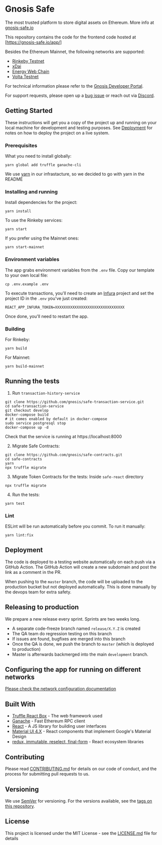 # Gnosis Safe

The most trusted platform to store digital assets on Ethereum. More info at [gnosis-safe.io](https://gnosis-safe.io/)

This repository contains the code for the frontend code hosted at [https://gnosis-safe.io/app/]

Besides the Ethereum Mainnet, the following networks are supported:

- [Rinkeby Testnet](https://rinkeby.gnosis-safe.io/app/)
- [xDai](https://xdai.gnosis-safe.io/app/)
- [Energy Web Chain](https://ewc.gnosis-safe.io/app/)
- [Volta Testnet](https://volta.gnosis-safe.io/app/)

For technical information please refer to the [Gnosis Developer Portal](https://docs.gnosis.io/safe/).

For support requests, please open up a [bug issue](https://github.com/gnosis/safe-react/issues/new?template=bug-report.md) or reach out via [Discord](https://discordapp.com/invite/FPMRAwK).

## Getting Started

These instructions will get you a copy of the project up and running on your local machine for development and testing purposes. See [Deployment](#deployment) for notes on how to deploy the project on a live system.

### Prerequisites

What you need to install globally:

```
yarn global add truffle ganache-cli
```

We use [yarn](https://yarnpkg.com) in our infrastacture, so we decided to go with yarn in the README

### Installing and running

Install dependencies for the project:
```
yarn install
```

To use the Rinkeby services:
```
yarn start
```

If you prefer using the Mainnet ones:
```
yarn start-mainnet
```

### Environment variables
The app grabs environment variables from the `.env` file. Copy our template to your own local file:
```
cp .env.example .env
```

To execute transactions, you'll need to create an [Infura](https://infura.io) project and set the project ID in the `.env` you've just created:
```
REACT_APP_INFURA_TOKEN=XXXXXXXXXXXXXXXXXXXXXXXXXXXXXXXX
```
Once done, you'll need to restart the app.

### Building
For Rinkeby:
```
yarn build
```

For Mainnet:
```
yarn build-mainnet
```


## Running the tests

1. Run `transaction-history-service`
```
git clone https://github.com/gnosis/safe-transaction-service.git
cd safe-transaction-service
git checkout develop
docker-compose build
# it comes enabled by default in docker-compose
sudo service postgresql stop
docker-compose up -d
```
Check that the service is running at https://localhost:8000

2. Migrate Safe Contracts:
```
git clone https://github.com/gnosis/safe-contracts.git
cd safe-contracts
yarn
npx truffle migrate
```
3. Migrate Token Contracts for the tests:
Inside `safe-react` directory
```
npx truffle migrate
```
4. Run the tests:
```
yarn test
```

### Lint

ESLint will be run automatically before you commit. To run it manually:


```
yarn lint:fix
```

## Deployment

The code is deployed to a testing website automatically on each push via a GitHub Action.
The GitHub Action will create a new subdomain and post the link as a comment in the PR.

When pushing to the `master` branch, the code will be uploaded to the production bucket but not deployed automatically.
This is done manually by the devops team for extra safety.

## Releasing to production

We prepare a new release every sprint. Sprints are two weeks long.

* A separate code-freeze branch named `release/X.Y.Z` is created
* The QA team do regression testing on this branch
* If issues are found, bugfixes are merged into this branch
* Once the QA is done, we push the branch to `master` (which is deployed to production)
* Master is afterwards backmerged into the main `development` branch.

## Configuring the app for running on different networks

[Please check the network configuration documentation](./docs/networks.md)

## Built With

* [Truffle React Box](https://github.com/truffle-box/react-box) - The web framework used
* [Ganache](https://github.com/trufflesuite/ganache-cli) - Fast Ethereum RPC client
* [React](https://reactjs.org/) - A JS library for building user interfaces
* [Material UI 4.X](https://material-ui.com/) - React components that implement Google's Material Design
* [redux, immutable, reselect, final-form](https://redux.js.org/) - React ecosystem libraries

## Contributing

Please read [CONTRIBUTING.md](https://gist.github.com/PurpleBooth/b24679402957c63ec426) for details on our code of conduct, and the process for submitting pull requests to us.

## Versioning

We use [SemVer](https://semver.org/) for versioning. For the versions available, see the [tags on this repository](https://github.com/gnosis/gnosis-team-safe/tags).

## License

This project is licensed under the MIT License - see the [LICENSE.md](LICENSE.md) file for details
